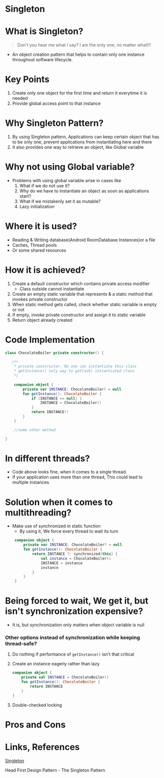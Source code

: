 # Singleton

# What is Singleton?

> Don't you hear me what I say? I am the only one, no matter what!!!

- An object creation pattern that helps to contain only one instance throughout software lifecycle.

# Key Points

1. Create only one object for the first time and return it everytime it is needed
2. Provide global access point to that instance

# Why Singleton Pattern?

1. By using Singleton pattern, Applications can keep certain object that has to be only one, 
   prevent applications from instantiating here and there
2. It also provides one way to retrieve an object, like Global variable

# Why not using Global variable?

- Problems with using global variable arise in cases like
    1. What if we do not use it?
    2. Why do we have to instantiate an object as soon as applications start?
    3. What if we mistakenly set it as mutable?
    4. Lazy initialization

# Where it is used?

- Reading & Writing database(Android RoomDatabase Instances)or a file
- Caches, Thread pools
- Or some shared resources

# How it is achieved?

1. Create a default constructor which contains private access modifier
    - Class outside cannot instantiate
2. Create an empty static variable that represents & a static method that invokes private constructor
3. When static method gets called, check whether static variable is empty or not
4. If empty, invoke private constructor and assign it to static variable
5. Return object already created

# Code Implementation
```kotlin
class ChocolateBoiler private constructor() {
   
   /**
    * private constructor, No one can instantiate this class
    * getInstance() only way to get(ask) instantiated class
    */
   
    companion object {
        private var INSTANCE: ChocolateBoiler? = null
        fun getInstance(): ChocolateBoiler {
            if (INSTANCE == null) {
                INSTANCE = ChocolateBoiler()
            }
            return INSTANCE!!
        }
    }

    //some other method

}
```

# In different threads?
- Code above looks fine, when it comes to a single thread.
- If your application uses more than one thread, This could lead to multiple instances


# Solution when it comes to multithreading?
- Make use of synchronized in static function
   - By using it, We force every thread to wait its turn
   ```kotlin
    companion object {
        private var INSTANCE: ChocolateBoiler? = null
        fun getInstance(): ChocolateBoiler {
            return INSTANCE ?: synchronized(this) {
                val instance = ChocolateBoiler()
                INSTANCE = instance
                instance
            }
        }
    }
   ```

# Being forced to wait, We get it, but isn't synchronization expensive?
- It is, but synchronization only matters when object variable is null

### Other options instead of synchronization while keeping thread-safe?
1. Do nothing if performance of `getInstance()` isn't that critical

2. Create an instance eagerly rather than lazy
    ```kotlin
    companion object {
        private val INSTANCE = ChocolateBoiler()
        fun getInstance(): ChocolateBoiler {
            return INSTANCE
        }
    }
    ```

3. Double-checked locking 


# Pros and Cons

# Links, References

[Singleton](https://refactoring.guru/design-patterns/singleton)

Head First Design Pattern - The Singleton Pattern